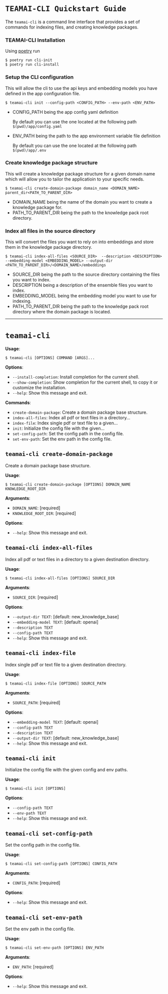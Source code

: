 # `TEAMAI-CLI Quickstart Guide`
The `teamai-cli` is a command line interface that provides a set of commands for indexing files, and creating knowledge packages.

### TEAMAI-CLI Installation
Using [poetry](https://python-poetry.org/) run

```console
$ poetry run cli-init
$ poetry run cli-install
```

### Setup the CLI configuration
This will allow the cli to use the api keys and embedding models you have defined in the app configuration file.
```console
$ teamai-cli init --config-path <CONFIG_PATH> --env-path <ENV_PATH>
```
- CONFIG_PATH being the app config yaml definition

    By default you can use the one located at the following path `$(pwd)/app/config.yaml`

- ENV_PATH being the path to the app environment variable file definition

    By default you can use the one located at the following path `$(pwd)/app/.env`


### Create knowledge package structure
This will create a knowledge package structure for a given domain name which will allow you to tailor the applicatioin to your specific needs.

```console
$ teamai-cli create-domain-package domain_name <DOMAIN_NAME> parent_dir<PATH_TO_PARENT_DIR>
```
- DOMAIN_NAME being the name of the domain you want to create a knowledge package for.
- PATH_TO_PARENT_DIR being the path to the knowledge pack root directory.

### Index all files in the source directory
This will convert the files you want to rely on into embeddings and store them in the knowledge package directory.
```console
$ teamai-cli index-all-files <SOURCE_DIR>  --description <DESCRIPTION> --embedding-model <EMBEDDING_MODEL> --output-dir <PATH_TO_PARENT_DIR>/<DOMAIN_NAME>/embeddings
```
- SOURCE_DIR being the path to the source directory containing the files you want to index.
- DESCRIPTION being a description of the ensemble files you want to index.
- EMBEDDING_MODEL being the embedding model you want to use for indexing.
- PATH_TO_PARENT_DIR being the path to the knowledge pack root directory where the domain package is located.


___
# `teamai-cli`

**Usage**:

```console
$ teamai-cli [OPTIONS] COMMAND [ARGS]...
```

**Options**:

* `--install-completion`: Install completion for the current shell.
* `--show-completion`: Show completion for the current shell, to copy it or customize the installation.
* `--help`: Show this message and exit.

**Commands**:

* `create-domain-package`: Create a domain package base structure.
* `index-all-files`: Index all pdf or text files in a directory...
* `index-file`: Index single pdf or text file to a given...
* `init`: Initialize the config file with the given...
* `set-config-path`: Set the config path in the config file.
* `set-env-path`: Set the env path in the config file.

## `teamai-cli create-domain-package`

Create a domain package base structure.

**Usage**:

```console
$ teamai-cli create-domain-package [OPTIONS] DOMAIN_NAME KNOWLEDGE_ROOT_DIR
```

**Arguments**:

* `DOMAIN_NAME`: [required]
* `KNOWLEDGE_ROOT_DIR`: [required]

**Options**:

* `--help`: Show this message and exit.

## `teamai-cli index-all-files`

Index all pdf or text files in a directory to a given destination directory.

**Usage**:

```console
$ teamai-cli index-all-files [OPTIONS] SOURCE_DIR
```

**Arguments**:

* `SOURCE_DIR`: [required]

**Options**:

* `--output-dir TEXT`: [default: new_knowledge_base]
* `--embedding-model TEXT`: [default: openai]
* `--description TEXT`
* `--config-path TEXT`
* `--help`: Show this message and exit.

## `teamai-cli index-file`

Index single pdf or text file to a given destination directory.

**Usage**:

```console
$ teamai-cli index-file [OPTIONS] SOURCE_PATH
```

**Arguments**:

* `SOURCE_PATH`: [required]

**Options**:

* `--embedding-model TEXT`: [default: openai]
* `--config-path TEXT`
* `--description TEXT`
* `--output-dir TEXT`: [default: new_knowledge_base]
* `--help`: Show this message and exit.

## `teamai-cli init`

Initialize the config file with the given config and env paths.

**Usage**:

```console
$ teamai-cli init [OPTIONS]
```

**Options**:

* `--config-path TEXT`
* `--env-path TEXT`
* `--help`: Show this message and exit.

## `teamai-cli set-config-path`

Set the config path in the config file.

**Usage**:

```console
$ teamai-cli set-config-path [OPTIONS] CONFIG_PATH
```

**Arguments**:

* `CONFIG_PATH`: [required]

**Options**:

* `--help`: Show this message and exit.

## `teamai-cli set-env-path`

Set the env path in the config file.

**Usage**:

```console
$ teamai-cli set-env-path [OPTIONS] ENV_PATH
```

**Arguments**:

* `ENV_PATH`: [required]

**Options**:

* `--help`: Show this message and exit.
